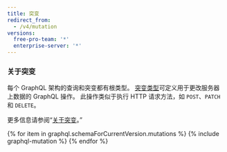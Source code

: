 ```yaml
---
title: 突变
redirect_from:
  - /v4/mutation
versions:
  free-pro-team: '*'
  enterprise-server: '*'
---
```


### 关于突变

每个 GraphQL 架构的查询和突变都有根类型。 [突变类型](https://graphql.github.io/graphql-spec/June2018/#sec-Type-System)可定义用于更改服务器上数据的 GraphQL 操作。 此操作类似于执行 HTTP 请求方法，如 `POST`、`PATCH` 和 `DELETE`。

更多信息请参阅“[关于突变](/v4/guides/forming-calls#about-mutations)。”

{% for item in graphql.schemaForCurrentVersion.mutations %}
  {% include graphql-mutation %}
{% endfor %}
